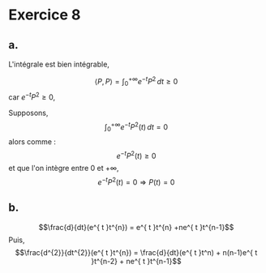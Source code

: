 # Exercice 8
## a.
L'intégrale est bien intégrable,

$$\left< P, P \right> = \int _{0}^{+ \infty} e^{ -t }P^{2} \, dt \geq 0$$
car $e^{ -t }P^{2}\geq 0$, 

Supposons, 
$$\int _{0}^{+ \infty} e^{ -t }P^{2}(t) \, dt = 0  $$
alors comme : 
$$e^{ -t }P^{2}(t) \geq 0$$
et que l'on intègre entre $0$ et $+ \infty$, 
$$e^{ -t }P^{2}(t) = 0 \Rightarrow P(t) = 0$$

## b.
$$\frac{d}{dt}(e^{ t }t^{n}) = e^{ t }t^{n} +ne^{ t }t^{n-1}$$
Puis, 
$$\frac{d^{2}}{dt^{2}}(e^{ t }t^{n}) = \frac{d}{dt}(e^{ t }t^n) + n(n-1)e^{ t }t^{n-2} + ne^{ t }t^{n-1}$$